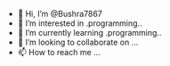 - 👋 Hi, I’m @Bushra7867
- 👀 I’m interested in .programming..
- 🌱 I’m currently learning .programming..
- 💞️ I’m looking to collaborate on ...
- 📫 How to reach me ...

<!---
Busha7867/Busha7867 is a ✨ special ✨ repository because its `README.md` (this file) appears on your GitHub profile.
You can click the Preview link to take a look at your changes.
--->
